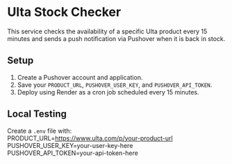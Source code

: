 # Ulta Stock Checker

This service checks the availability of a specific Ulta product every 15 minutes and sends a push notification via Pushover when it is back in stock.

## Setup

1. Create a Pushover account and application.
2. Save your `PRODUCT_URL`, `PUSHOVER_USER_KEY`, and `PUSHOVER_API_TOKEN`.
3. Deploy using Render as a cron job scheduled every 15 minutes.

## Local Testing

Create a `.env` file with:         
PRODUCT_URL=https://www.ulta.com/p/your-product-url<br>
PUSHOVER_USER_KEY=your-user-key-here     
PUSHOVER_API_TOKEN=your-api-token-here     
